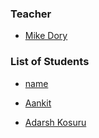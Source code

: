 ### Teacher

* [Mike Dory](http://github.com/mikedory)

### List of Students

* [name](link)

* [Aankit](https://github.com/aankit)
* [Adarsh Kosuru](https://github.com/adarshk)

